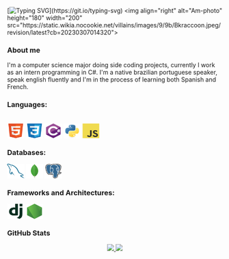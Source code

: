 [![Typing SVG](https://readme-typing-svg.demolab.com?font=Fira+Code&pause=1000&color=5B66F7&width=435&lines=Welcome+to+my+profile!)](https://git.io/typing-svg)
<img align="right" alt="Am-photo" height="180" width="200" src="https://static.wikia.nocookie.net/villains/images/9/9b/Bkraccoon.jpeg/revision/latest?cb=20230307014320">

### About me
I'm a computer science major doing side coding projects, currently I work as an intern programming in C#.
I'm a native brazilian portuguese speaker, speak english fluently and I'm in the process of learning both Spanish and French.

### Languages:
<div style="display: inline-block"><br>
  <img align="center" alt="Am-HTML" height="35" width="40" src="https://raw.githubusercontent.com/devicons/devicon/master/icons/html5/html5-original.svg">
  <img align="center" alt="Am-CSS" height="35" width="40" src="https://raw.githubusercontent.com/devicons/devicon/master/icons/css3/css3-original.svg">
  <img align="center" alt="Am-Csharp" height="35" width="40" src="https://raw.githubusercontent.com/devicons/devicon/master/icons/csharp/csharp-original.svg">
  <img align="center" alt="Am-Python" height="35" width="40" src="https://raw.githubusercontent.com/devicons/devicon/master/icons/python/python-original.svg">
  <img align="center" alt="Am-JavaScript" height="35" width="40" src="https://raw.githubusercontent.com/devicons/devicon/master/icons/javascript/javascript-original.svg">
  


### Databases:
  <img align="center" alt="Am-MySql" height="35" width="40" src="https://raw.githubusercontent.com/devicons/devicon/master/icons/mysql/mysql-original.svg">
  <img align="center" alt="Am-MongoDb" height="35" width="40" src="https://raw.githubusercontent.com/devicons/devicon/master/icons/mongodb/mongodb-original.svg">
  <img align="center" alt="Am-Postgre" height="35" width="40" src="https://raw.githubusercontent.com/devicons/devicon/master/icons/postgresql/postgresql-original.svg">


### Frameworks and Architectures:
  <img align="center" alt="Am-Django" height="35" width="40" src="https://raw.githubusercontent.com/devicons/devicon/master/icons/django/django-plain.svg">
  <img align="center" alt="Am-Node" height="35" width="40" src="https://raw.githubusercontent.com/devicons/devicon/master/icons/nodejs/nodejs-original.svg">
  
</div>


### GitHub Stats

<div align="center" style="display: flex; justify-content: center;">
  <a href="https://github.com/AmL9617">
    <img height="195px" src="https://github-readme-stats.vercel.app/api?username=AmL9617&show_icons=true&theme=one_dark_pro&include_all_commits=true&count_private=true"/>
    <img height="195px" src="https://github-readme-stats.vercel.app/api/top-langs/?username=AmL9617&layout=compact&langs_count=7&theme=one_dark_pro"/>
  </a>
</div>
    
